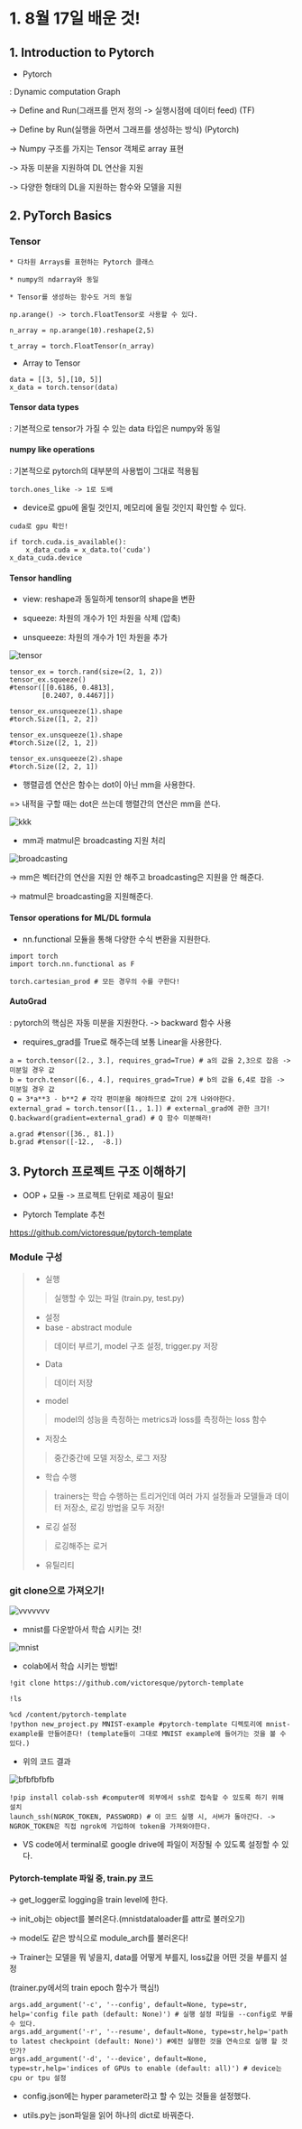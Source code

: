 # 1. 8월 17일 배운 것!

## 1. Introduction to Pytorch

* Pytorch

: Dynamic computation Graph

-> Define and Run(그래프를 먼저 정의 -> 실행시점에 데이터 feed) (TF)

-> Define by Run(실행을 하면서 그래프를 생성하는 방식) (Pytorch)

-> Numpy 구조를 가지는 Tensor 객체로 array 표현

-> 자동 미분을 지원하여 DL 연산을 지원

-> 다양한 형태의 DL을 지원하는 함수와 모델을 지원

## 2. PyTorch Basics

### Tensor

    * 다차원 Arrays를 표현하는 Pytorch 클래스
    
    * numpy의 ndarray와 동일
    
    * Tensor를 생성하는 함수도 거의 동일
    
~~~
np.arange() -> torch.FloatTensor로 사용할 수 있다.

n_array = np.arange(10).reshape(2,5)

t_array = torch.FloatTensor(n_array)
~~~

* Array to Tensor

~~~
data = [[3, 5],[10, 5]]
x_data = torch.tensor(data)
~~~

#### Tensor data types

: 기본적으로 tensor가 가질 수 있는 data 타입은 numpy와 동일

#### numpy like operations

: 기본적으로 pytorch의 대부분의 사용법이 그대로 적용됨

~~~
torch.ones_like -> 1로 도배
~~~

* device로 gpu에 올릴 것인지, 메모리에 올릴 것인지 확인할 수 있다.

~~~
cuda로 gpu 확인!

if torch.cuda.is_available():
    x_data_cuda = x_data.to('cuda')
x_data_cuda.device
~~~

#### Tensor handling


* view: reshape과 동일하게 tensor의 shape을 변환

* squeeze: 차원의 개수가 1인 차원을 삭제 (압축)

* unsqueeze: 차원의 개수가 1인 차원을 추가


![tensor](https://user-images.githubusercontent.com/59636424/129653280-cf08a936-be5f-4fad-82d3-8b5c95180926.PNG)

~~~
tensor_ex = torch.rand(size=(2, 1, 2))
tensor_ex.squeeze()
#tensor([[0.6186, 0.4813],
        [0.2407, 0.4467]])
        
tensor_ex.unsqueeze(1).shape
#torch.Size([1, 2, 2])

tensor_ex.unsqueeze(1).shape
#torch.Size([2, 1, 2])

tensor_ex.unsqueeze(2).shape
#torch.Size([2, 2, 1])
~~~

* 행렬곱셈 연산은 함수는 dot이 아닌 mm을 사용한다.

=> 내적을 구할 때는 dot은 쓰는데 행렬간의 연산은 mm을 쓴다.

![kkk](https://user-images.githubusercontent.com/59636424/129653703-7772c06f-65f9-4ffa-ba32-dffcf6bd4d75.PNG)

* mm과 matmul은 broadcasting 지원 처리

![broadcasting](https://user-images.githubusercontent.com/59636424/129653907-eebfcca3-8143-4bc5-ae71-0a6ac78ce496.PNG)

-> mm은 벡터간의 연산을 지원 안 해주고 broadcasting은 지원을 안 해준다.

-> matmul은 broadcasting을 지원해준다.

#### Tensor operations for ML/DL formula

* nn.functional 모듈을 통해 다양한 수식 변환을 지원한다.

~~~
import torch
import torch.nn.functional as F

torch.cartesian_prod # 모든 경우의 수를 구한다!
~~~

#### AutoGrad

: pytorch의 핵심은 자동 미분을 지원한다. -> backward 함수 사용

* requires_grad를 True로 해주는데 보통 Linear을 사용한다.

~~~
a = torch.tensor([2., 3.], requires_grad=True) # a의 값을 2,3으로 잡음 -> 미분일 경우 값
b = torch.tensor([6., 4.], requires_grad=True) # b의 값을 6,4로 잡음 -> 미분일 경우 값
Q = 3*a**3 - b**2 # 각각 편미분을 해야하므로 값이 2개 나와야한다.
external_grad = torch.tensor([1., 1.]) # external_grad에 관한 크기!
Q.backward(gradient=external_grad) # Q 함수 미분해라!

a.grad #tensor([36., 81.])
b.grad #tensor([-12.,  -8.])
~~~

## 3. Pytorch 프로젝트 구조 이해하기

* OOP + 모듈 -> 프로젝트 단위로 제공이 필요!

* Pytorch Template 추천

https://github.com/victoresque/pytorch-template

### Module 구성

> * 실행
> > 실행할 수 있는 파일 (train.py, test.py)
> * 설정
> * base - abstract module
> > 데이터 부르기, model 구조 설정, trigger.py 저장
> * Data
> > 데이터 저장
> * model
> > model의 성능을 측정하는 metrics과 loss를 측정하는 loss 함수
> * 저장소
> > 중간중간에 모델 저장소, 로그 저장
> * 학습 수행
> > trainers는 학습 수행하는 트리거인데 여러 가지 설정들과 모델들과 데이터 저장소, 로깅 방법을 모두 저장!
> * 로깅 설정
> > 로깅해주는 로거
> * 유틸리티

### git clone으로 가져오기!

![vvvvvvv](https://user-images.githubusercontent.com/59636424/129657036-fb828245-0805-4044-8951-9093fbb28019.PNG)

* mnist를 다운받아서 학습 시키는 것!

![mnist](https://user-images.githubusercontent.com/59636424/129657199-543ddbcc-aef1-486c-b19c-d517381924ed.PNG)

* colab에서 학습 시키는 방법!

~~~
!git clone https://github.com/victoresque/pytorch-template

!ls

%cd /content/pytorch-template 
!python new_project.py MNIST-example #pytorch-template 디렉토리에 mnist-example를 만들어준다! (template들이 그대로 MNIST example에 들어가는 것을 볼 수 있다.)
~~~

* 위의 코드 결과

![bfbfbfbfb](https://user-images.githubusercontent.com/59636424/129657513-efa30bc8-abc6-445e-b590-50a889abf25e.PNG)

~~~
!pip install colab-ssh #computer에 외부에서 ssh로 접속할 수 있도록 하기 위해 설치
launch_ssh(NGROK_TOKEN, PASSWORD) # 이 코드 실행 시, 서버가 돌아간다. -> NGROK_TOKEN은 직접 ngrok에 가입하여 token을 가져와야한다.
~~~

* VS code에서 terminal로 google drive에 파일이 저장될 수 있도록 설정할 수 있다.

#### Pytorch-template 파일 중, train.py 코드 

-> get_logger로 logging을 train level에 한다.

-> init_obj는 object를 불러온다.(mnistdataloader를 attr로 불러오기)

-> model도 같은 방식으로 module_arch를 불러온다!

-> Trainer는 모델을 뭐 넣을지, data를 어떻게 부를지, loss값을 어떤 것을 부를지 설정

(trainer.py에서의 train epoch 함수가 핵심!)

~~~
args.add_argument('-c', '--config', default=None, type=str, help='config file path (default: None)') # 실행 설정 파일을 --config로 부를 수 있다.
args.add_argument('-r', '--resume', default=None, type=str,help='path to latest checkpoint (default: None)') #예전 실행한 것을 연속으로 실행 할 것인가?
args.add_argument('-d', '--device', default=None, type=str,help='indices of GPUs to enable (default: all)') # device는 cpu or tpu 설정 
~~~

* config.json에는 hyper parameter라고 할 수 있는 것들을 설정했다.

* utils.py는 json파일을 읽어 하나의 dict로 바꿔준다.
